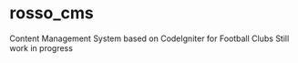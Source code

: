 rosso_cms
=========

Content Management System based on CodeIgniter for Football Clubs
Still work in progress